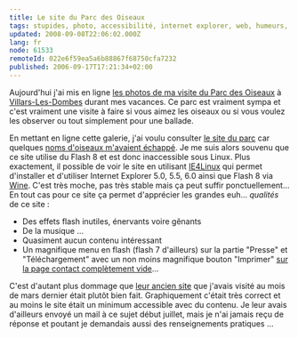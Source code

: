 ```yaml
---
title: Le site du Parc des Oiseaux
tags: stupides, photo, accessibilité, internet explorer, web, humeurs, linux, oiseau
updated: 2008-09-08T22:06:02.000Z
lang: fr
node: 61533
remoteId: 022e6f59ea5a6b88867f68750cfa7232
published: 2006-09-17T17:21:34+02:00
---
```


Aujourd'hui j'ai mis en ligne [les photos de ma visite du Parc des Oiseaux](http://photos.pwet.fr/galeries/le-parc-des-oiseaux/) à [Villars-Les-Dombes](http://photos.pwet.fr/villes-et-departements/ain-01/villars-les-dombes/) durant mes vacances. Ce parc est vraiment sympa et c'est vraiment une visite à faire si vous aimez les oiseaux ou si vous voulez les observer ou tout simplement pour une ballade.


En mettant en ligne cette galerie, j'ai voulu consulter [le site du parc](http://www.parcdesoiseaux.com/) car quelques [noms d'oiseaux m'avaient échappé](http://photos.pwet.fr/villes-et-departements/ain-01/villars-les-dombes/un-bel-oiseau-blanc-tout-en-finesse-dans-la-voliere-asiatique-de-krabi/). Je me suis alors souvenu que ce site utilise du Flash 8 et est donc inaccessible sous Linux. Plus exactement, il possible de voir le site en utilisant [IE4Linux](http://www.tatanka.com.br/ies4linux/index-en.html) qui permet d'installer et d'utiliser Internet Explorer 5.0, 5.5, 6.0 ainsi que Flash 8 via [Wine](http://pwet.fr/man/linux/commandes/wine). C'est très moche, pas très stable mais ça peut suffir ponctuellement... En tout cas pour ce site ça permet d'apprécier les grandes euh... *qualités* de ce site :

* Des effets flash inutiles, énervants voire gênants
* De la musique ...
* Quasiment aucun contenu intéressant
* Un magnifique menu en flash (flash 7 d'ailleurs) sur la partie &quot;Presse&quot; et &quot;Téléchargement&quot; avec un non moins magnifique bouton &quot;Imprimer&quot; [sur la page contact complètement vide](http://www.parcdesoiseaux.com/presse/index.htm)...

C'est d'autant plus dommage que [leur ancien site](http://web.archive.org/web/20050320052739/www.parc-des-oiseaux.com/oiseaux/recherche.php) que j'avais visité au mois de mars dernier était plutôt bien fait. Graphiquement c'était très correct et au moins le site était un minimum accessible avec du contenu. Je leur avais d'ailleurs envoyé un mail à ce sujet début juillet, mais je n'ai jamais reçu de réponse et poutant je demandais aussi des renseignements pratiques ...

